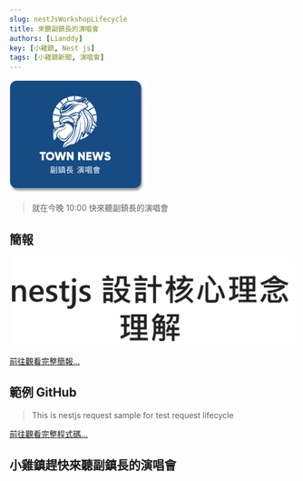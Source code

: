 ```yaml
---
slug: nestJsWorkshopLifecycle
title: 來聽副鎮長的演唱會
authors: [Lianddy]
key: [小雞鎮, Nest js]
tags: [小雞鎮新聞, 演唱會]
---
```


![封面](./news.png)

> 就在今晚 10:00 快來聽副鎮長的演唱會

<!-- truncate -->

## 簡報

![ppt](./ppt.png)

[前往觀看完整簡報...](https://hackmd.io/@JgGTFI_BRjyUv6YuG1bmUQ/B1M_-IHeT#/)

## 範例 GitHub

> This is nestjs request sample for test request lifecycle

[前往觀看完整程式碼...](https://github.com/nodejs-typescript-classroom/nestjs-request-response)

## 小雞鎮趕快來聽副鎮長的演唱會
